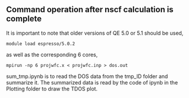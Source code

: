 ## Command operation after nscf calculation is complete

  It is important to note that older versions of QE 5.0 or 5.1 should be used,

```
module load espresso/5.0.2
```

  as well as the corresponding 6 cores,

```
mpirun -np 6 projwfc.x < projwfc.inp > dos.out
```

  sum_tmp.ipynb is to read the DOS data from the tmp_ID folder and summarize it.
  The summarized data is read by the code of ipynb in the Plotting folder to draw the TDOS plot.
